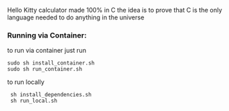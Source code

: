 Hello Kitty calculator made 100% in C
the idea is to prove that C is the only language needed
to do anything in the universe
### Running via Container:

to run via container just run
```shel
sudo sh install_container.sh
sudo sh run_container.sh
```

to run locally
```shel
 sh install_dependencies.sh
 sh run_local.sh
```
